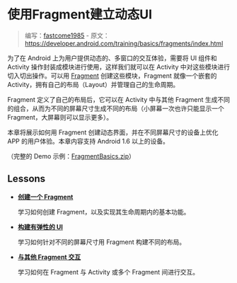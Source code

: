 # 使用Fragment建立动态UI

> 编写：[fastcome1985](//github.com/fastcome1985) - 原文：<https://developer.android.com/training/basics/fragments/index.html>

为了在 Android 上为用户提供动态的、多窗口的交互体验，需要将 UI 组件和 Activity 操作封装成模块进行使用，这样我们就可以在 Activity 中对这些模块进行切入切出操作。可以用 [Fragment] 创建这些模块，Fragment 就像一个嵌套的 Activity，拥有自己的布局（Layout）并管理自己的生命周期。

Fragment 定义了自己的布局后，它可以在 Activity 中与其他 Fragment 生成不同的组合，从而为不同的屏幕尺寸生成不同的布局（小屏幕一次也许只能显示一个 Fragment，大屏幕则可以显示更多）。

本章将展示如何用 Fragment 创建动态界面，并在不同屏幕尺寸的设备上优化 APP 的用户体验。本章内容支持 Android 1.6 以上的设备。

（完整的 Demo 示例：[FragmentBasics.zip]）

## Lessons

* [**创建一个 Fragment**]

  学习如何创建 Fragment，以及实现其生命周期内的基本功能。

* [**构建有弹性的 UI**]

  学习如何针对不同的屏幕尺寸用 Fragment 构建不同的布局。

* [**与其他 Fragment 交互**]

  学习如何在 Fragment 与 Activity 或多个 Fragment 间进行交互。


[Fragment]: //developer.android.com/intl/zh-cn/reference/android/app/Fragment.html
[FragmentBasics.zip]: //developer.android.com/shareables/training/FragmentBasics.zip "FragmentBasics.zip"
[**创建一个 Fragment**]: ./creating.html
[**构建有弹性的 UI**]: ./fragment-ui.html
[**与其他 Fragment 交互**]: ./communicating.html

